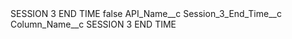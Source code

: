 <?xml version="1.0" encoding="UTF-8"?>
<CustomMetadata xmlns="http://soap.sforce.com/2006/04/metadata" xmlns:xsi="http://www.w3.org/2001/XMLSchema-instance" xmlns:xsd="http://www.w3.org/2001/XMLSchema">
    <label>SESSION 3 END TIME</label>
    <protected>false</protected>
    <values>
        <field>API_Name__c</field>
        <value xsi:type="xsd:string">Session_3_End_Time__c</value>
    </values>
    <values>
        <field>Column_Name__c</field>
        <value xsi:type="xsd:string">SESSION 3 END TIME</value>
    </values>
</CustomMetadata>
